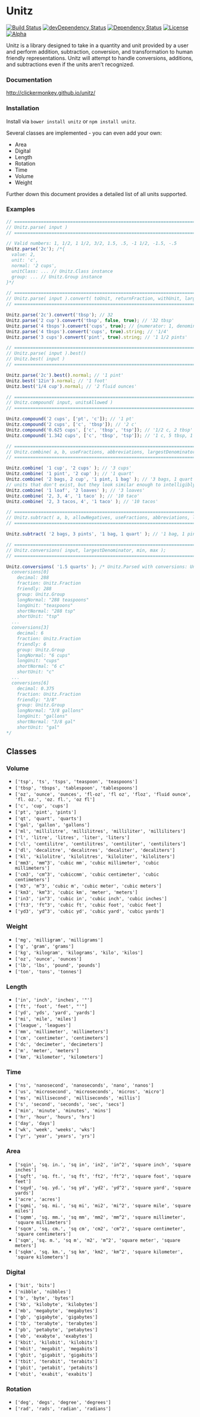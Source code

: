 # Unitz

[![Build Status](https://travis-ci.org/ClickerMonkey/unitz.svg?branch=master)](https://travis-ci.org/ClickerMonkey/unitz)
[![devDependency Status](https://david-dm.org/ClickerMonkey/unitz/dev-status.svg)](https://david-dm.org/ClickerMonkey/unitz#info=devDependencies)
[![Dependency Status](https://david-dm.org/ClickerMonkey/unitz.svg)](https://david-dm.org/ClickerMonkey/unitz)
[![License](https://img.shields.io/badge/license-MIT-blue.svg)](https://github.com/ClickerMonkey/unitz/blob/master/LICENSE)
[![Alpha](https://img.shields.io/badge/State-Alpha-orange.svg)]()

Unitz is a library designed to take in a quantity and unit provided by a user and perform addition, subtraction, conversion, and transformation to human friendly representations.
Unitz will attempt to handle conversions, additions, and subtractions even if the units aren't recognized.

### Documentation

http://clickermonkey.github.io/unitz/

### Installation

Install via `bower install unitz` or `npm install unitz`.

Several classes are implemented - you can even add your own:
- Area
- Digital
- Length
- Rotation
- Time
- Volume
- Weight

Further down this document provides a detailed list of all units supported.

### Examples

```javascript
// =============================================================================
// Unitz.parse( input )
// =============================================================================

// Valid numbers: 1, 1/2, 1 1/2, 3/2, 1.5, .5, -1 1/2, -1.5, -.5
Unitz.parse('2c'); /*{
  value: 2,
  unit: 'c',
  normal: '2 cups',
  unitClass: ... // Unitz.Class instance
  group: ... // Unitz.Group instance
}*/

// =============================================================================
// Unitz.parse( input ).convert( toUnit, returnFraction, withUnit, largestDenominator, classlessDenominators )
// =============================================================================

Unitz.parse('2c').convert('tbsp'); // 32
Unitz.parse('2 cup').convert('tbsp', false, true); // '32 tbsp'
Unitz.parse('4 tbsps').convert('cups', true); // {numerator: 1, denominator: 4, string: '1/4', remainder: 1, whole: 0, actual: 0.25, distance: 0, valid: true}
Unitz.parse('4 tbsps').convert('cups', true).string; // '1/4'
Unitz.parse('3 cups').convert('pint', true).string; // '1 1/2 pints'

// =============================================================================
// Unitz.parse( input ).best()
// Unitz.best( input )
// =============================================================================

Unitz.parse('2c').best().normal; // '1 pint'
Unitz.best('12in').normal; // '1 foot'
Unitz.best('1/4 cup').normal; // '2 fluid ounces'

// =============================================================================
// Unitz.compound( input, unitsAllowed )
// =============================================================================

Unitz.compound('2 cups', ['pt', 'c']); // '1 pt'
Unitz.compound('2 cups', ['c', 'tbsp']); // '2 c'
Unitz.compound('0.625 cups', ['c', 'tbsp', 'tsp']); // '1/2 c, 2 tbsp'
Unitz.compound('1.342 cups', ['c', 'tbsp', 'tsp']); // '1 c, 5 tbsp, 1 tsp'

// =============================================================================
// Unitz.combine( a, b, useFractions, abbreviations, largestDenominator )
// =============================================================================

Unitz.combine( '1 cup', '2 cups' ); // '3 cups'
Unitz.combine( '1 pint', '2 cup' ); // '1 quart'
Unitz.combine( '2 bags, 2 cup', '1 pint, 1 bag' ); // '3 bags, 1 quart'
// units that don't exist, but they look similar enough to intelligibly join (looks at first X characters) and intelligibly guess the correct singular/plural form.
Unitz.combine( '1 loaf', '2 loaves' ); // '3 loaves'
Unitz.combine( '2, 3, 4', '1 taco' ); // '10 taco'
Unitz.combine( '2, 3 tacos, 4', '1 taco' ); // '10 tacos'

// =============================================================================
// Unitz.subtract( a, b, allowNegatives, useFractions, abbreviations, largestDenominator )
// =============================================================================

Unitz.subtract( '2 bags, 3 pints', '1 bag, 1 quart' ); // '1 bag, 1 pint'

// =============================================================================
// Unitz.conversions( input, largestDenominator, min, max );
// =============================================================================

Unitz.conversions( '1.5 quarts' ); /* Unitz.Parsed with conversions: Unitz.Conversion
  conversions[0]
    decimal: 288
    fraction: Unitz.Fraction
    friendly: 288
    group: Unitz.Group
    longNormal: "288 teaspoons"
    longUnit: "teaspoons"
    shortNormal: "288 tsp"
    shortUnit: "tsp"
  ...
  conversions[3]
    decimal: 6
    fraction: Unitz.Fraction
    friendly: 6
    group: Unitz.Group
    longNormal: "6 cups"
    longUnit: "cups"
    shortNormal: "6 c"
    shortUnit: "c"
  ...
  conversions[6]
    decimal: 0.375
    fraction: Unitz.Fraction
    friendly: "3/8"
    group: Unitz.Group
    longNormal: "3/8 gallons"
    longUnit: "gallons"
    shortNormal: "3/8 gal"
    shortUnit: "gal"
*/
```

## Classes

### Volume
- `['tsp', 'ts', 'tsps', 'teaspoon', 'teaspoons']`
- `['tbsp', 'tbsps', 'tablespoon', 'tablespoons']`
- `['oz', 'ounce', 'ounces', 'fl-oz', 'fl oz', 'floz', 'fluid ounce', 'fl. oz.', 'oz. fl.', 'oz fl']`
- `['c', 'cup', 'cups']`
- `['pt', 'pint', 'pints']`
- `['qt', 'quart', 'quarts']`
- `['gal', 'gallon', 'gallons']`
- `['ml', 'millilitre', 'millilitres', 'milliliter', 'milliliters']`
- `['l', 'litre', 'litres', 'liter', 'liters']`
- `['cl', 'centilitre', 'centilitres', 'centiliter', 'centiliters']`
- `['dl', 'decalitre', 'decalitres', 'decaliter', 'decaliters']`
- `['kl', 'kilolitre', 'kilolitres', 'kiloliter', 'kiloliters']`
- `['mm3', 'mm^3', 'cubic mm', 'cubic millimeter', 'cubic millimeters']`
- `['cm3', 'cm^3', 'cubiccmm', 'cubic centimeter', 'cubic centimeters']`
- `['m3', 'm^3', 'cubic m', 'cubic meter', 'cubic meters']`
- `['km3', 'km^3', 'cubic km', 'meter', 'meters']`
- `['in3', 'in^3', 'cubic in', 'cubic inch', 'cubic inches']`
- `['ft3', 'ft^3', 'cubic ft', 'cubic foot', 'cubic feet']`
- `['yd3', 'yd^3', 'cubic yd', 'cubic yard', 'cubic yards']`

### Weight
- `['mg', 'milligram', 'milligrams']`
- `['g', 'gram', 'grams']`
- `['kg', 'kilogram', 'kilograms', 'kilo', 'kilos']`
- `['oz', 'ounce', 'ounces']`
- `['lb', 'lbs', 'pound', 'pounds']`
- `['ton', 'tons', 'tonnes']`

### Length
- `['in', 'inch', 'inches', '"']`
- `['ft', 'foot', 'feet', "'"]`
- `['yd', 'yds', 'yard', 'yards']`
- `['mi', 'mile', 'miles']`
- `['league', 'leagues']`
- `['mm', 'millimeter', 'millimeters']`
- `['cm', 'centimeter', 'centimeters']`
- `['dc', 'decimeter', 'decimeters']`
- `['m', 'meter', 'meters']`
- `['km', 'kilometer', 'kilometers']`

### Time
- `['ns', 'nanosecond', 'nanoseconds', 'nano', 'nanos']`
- `['us', 'microsecond', 'microseconds', 'micros', 'micro']`
- `['ms', 'millisecond', 'milliseconds', 'millis']`
- `['s', 'second', 'seconds', 'sec', 'secs']`
- `['min', 'minute', 'minutes', 'mins']`
- `['hr', 'hour', 'hours', 'hrs']`
- `['day', 'days']`
- `['wk', 'week', 'weeks', 'wks']`
- `['yr', 'year', 'years', 'yrs']`

### Area
- `['sqin', 'sq. in.', 'sq in', 'in2', 'in^2', 'square inch', 'square inches']`
- `['sqft', 'sq. ft.', 'sq ft', 'ft2', 'ft^2', 'square foot', 'square feet']`
- `['sqyd', 'sq. yd.', 'sq yd', 'yd2', 'yd^2', 'square yard', 'square yards']`
- `['acre', 'acres']`
- `['sqmi', 'sq. mi.', 'sq mi', 'mi2', 'mi^2', 'square mile', 'square miles']`
- `['sqmm', 'sq. mm.', 'sq mm', 'mm2', 'mm^2', 'square millimeter', 'square millimeters']`
- `['sqcm', 'sq. cm.', 'sq cm', 'cm2', 'cm^2', 'square centimeter', 'square centimeters']`
- `['sqm', 'sq. m.', 'sq m', 'm2', 'm^2', 'square meter', 'square meters']`
- `['sqkm', 'sq. km.', 'sq km', 'km2', 'km^2', 'square kilometer', 'square kilometers']`

### Digital
- `['bit', 'bits']`
- `['nibble', 'nibbles']`
- `['b', 'byte', 'bytes']`
- `['kb', 'kilobyte', 'kilobytes']`
- `['mb', 'megabyte', 'megabytes']`
- `['gb', 'gigabyte', 'gigabytes']`
- `['tb', 'terabyte', 'terabytes']`
- `['pb', 'petabyte', 'petabytes']`
- `['eb', 'exabyte', 'exabytes']`
- `['kbit', 'kilobit', 'kilobits']`
- `['mbit', 'megabit', 'megabits']`
- `['gbit', 'gigabit', 'gigabits']`
- `['tbit', 'terabit', 'terabits']`
- `['pbit', 'petabit', 'petabits']`
- `['ebit', 'exabit', 'exabits']`

### Rotation
- `['deg', 'degs', 'degree', 'degrees']`
- `['rad', 'rads', 'radian', 'radians']`

